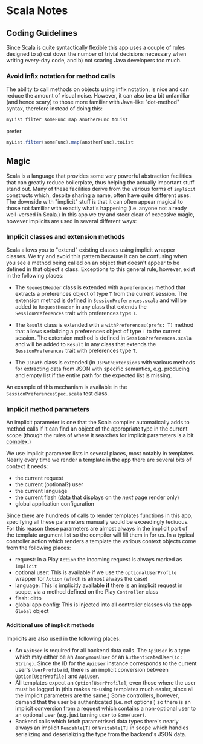 # Scala Notes

## Coding Guidelines

Since Scala is quite syntactically flexible this app uses a couple of rules designed to a) cut down the number of trivial decisions necessary when writing every-day code, and b) not scaring Java developers too much.

### Avoid infix notation for method calls

The ability to call methods on objects using infix notation, is nice and can reduce the amount of visual noise. However, it can also be a bit unfamiliar (and hence scary) to those more familiar with Java-like "dot-method" syntax, therefore instead of doing this:

```scala
myList filter someFunc map anotherFunc toList
```

prefer

```scala
myList.filter(someFunc).map(anotherFunc).toList
```

## Magic

Scala is a language that provides some very powerful abstraction facilities that can greatly reduce boilerplate, thus helping the actually important stuff stand out. Many of these facilities derive from the various forms of `implicit` constructs which, despite sharing a name, often have quite different uses. The downside with "implicit" stuff is that it can often appear magical to those not familiar with exactly what's happening (i.e. anyone not already well-versed in Scala.) In this app we try and steer clear of excessive magic, however implicits are used in several different ways:

### Implicit classes and extension methods

Scala allows you to "extend" existing classes using implicit wrapper classes. We try and avoid this pattern because it can be confusing when you see a method being called on an object that doesn't appear to be defined in that object's class. Exceptions to this general rule, however, exist in the following places:

 - The `RequestHeader` class is extended with a `preferences` method that extracts a preferences object of type `T` from the current session. The extension method is defined in `SessionPreferences.scala` and will be added to `RequestHeader` in any class that extends the `SessionPreferences` trait with preferences type `T`.

 - The `Result` class is extended with a `withPreferences(prefs: T)` method that allows serializing a preferences object of type `T` to the current session. The extension method is defined in `SessionPreferences.scala` and will be added to `Result` in any class that extends the `SessionPreferences` trait with preferences type `T`.

 - The `JsPath` class is extended (in `JsPathExtensions` with various methods for extracting data from JSON with specific semantics, e.g. producing and empty list if the entire path for the expected list is missing.

An example of this mechanism is available in the `SessionPreferencesSpec.scala` test class.

### Implicit method parameters

An implicit parameter is one that the Scala compiler automatically adds to method calls if it can find an object of the appropriate type in the current scope (though the rules of where it searches for implicit parameters is a bit [complex](http://stackoverflow.com/a/5598107/285374).)

We use implicit parameter lists in several places, most notably in templates. Nearly every time we render a template in the app there are several bits of context it needs:

 - the current request
 - the current (optional?) user
 - the current language
 - the current flash (data that displays on the *next* page render only)
 - global application configuration

Since there are hundreds of calls to render templates functions in this app, specifying all these parameters manually would be exceedingly tediuous. For this reason these parameters are almost always in the implicit part of the template argument list so the compiler will fill them in for us. In a typical controller action which renders a template the various context objects come from the following places:

 - request: In a Play `Action` the incoming request is always marked as `implicit`
 - optional user: This is available if we use the `optionalUserProfile` wrapper for `Action` (which is almost always the case)
 - language: This is implicitly available **if** there is an implicit request in scope, via a method defined on the Play `Controller` class
 - flash: ditto
 - global app config: This is injected into all controller classes via the app `Global` object

#### Additional use of implicit methods

Implicits are also used in the following places:

 - An `ApiUser` is required for all backend data calls. The `ApiUser` is a type which may either be an `AnonymousUser`
   or an `AuthenticatedUser(id: String)`. Since the ID for the `ApiUser` instance corresponds to the current user's
   `UserProfile` id, there is an implicit conversion between `Option[UserProfile]` and `ApiUser`.
 - All templates expect an `Option[UserProfile]`, even those where the user must be logged in (this makes re-using
   templates much easier, since all the implicit parameters are the same.) Some controllers, however, demand that the
   user be authenticated (i.e. not optional) so there is an implicit conversion from a request which contains a
   non-optional user to an optional user (e.g. just turning `user` to `Some(user)`.
 - Backend calls which fetch parametrised data types there's nearly always an implicit `Readable[T]` or `Writable[T]` in scope which handles serializing and deserializing the type from the backend's JSON data.
